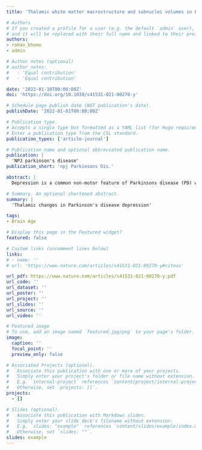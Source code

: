 ```yaml
---
title: 'Thalamic white matter macrostructure and subnuclei volumes in Parkinson’s disease depression'

# Authors
# If you created a profile for a user (e.g. the default `admin` user), write the username (folder name) here
# and it will be replaced with their full name and linked to their profile.
authors:
- rohan_bhome
- admin

# Author notes (optional)
# author_notes:
#   - 'Equal contribution'
#   - 'Equal contribution'

date: '2022-01-10T00:00:00Z'
doi: 'https://doi.org/10.1038/s41531-021-00270-y'

# Schedule page publish date (NOT publication's date).
publishDate: '2022-01-01T00:00:00Z'

# Publication type.
# Accepts a single type but formatted as a YAML list (for Hugo requirements).
# Enter a publication type from the CSL standard.
publication_types: ['article-journal']

# Publication name and optional abbreviated publication name.
publication: |
  'NPJ parkinson's disease'
publication_short: 'npj Parkinsons Dis.'

abstract: |
  Depression is a common non-motor feature of Parkinsons disease (PD) which confers significant morbidity and is challenging to treat. The thalamus is a key component in the basal ganglia-thalamocortical network critical to the pathogenesis of PD and depression but the precise thalamic subnuclei involved in PD depression have not been identified. We performed structural and diffusion-weighted imaging (DWI) on 76 participants with PD to evaluate the relationship between PD depression and grey and white matter thalamic subnuclear changes. We used a thalamic segmentation method to divide the thalamus into its 50 constituent subnuclei (25 each hemisphere). Fixel-based analysis was used to calculate mean fibre cross-section (FC) for white matter tracts connected to each subnucleus. We assessed volume and FC at baseline and 14–20 months follow-up. A generalised linear mixed model was used to evaluate the relationship between depression, subnuclei volume and mean FC for each thalamic subnucleus. We found that depression scores in PD were associated with lower right pulvinar anterior (PuA) subnucleus volume. Antidepressant use was associated with higher right PuA volume suggesting a possible protective effect of treatment. After follow-up, depression scores were associated with reduced white matter tract macrostructure across almost all tracts connected to thalamic subnuclei. In conclusion, our work implicates the right PuA as a relevant neural structure in PD depression and future work should evaluate its potential as a therapeutic target for PD depression.

# Summary. An optional shortened abstract.
summary: |
  'Thalamic changes in Parkinson's disease depression'

tags:
- Brain Age

# Display this page in the Featured widget?
featured: false

# Custom links (uncomment lines below)
links:
# - name: ''
# url: 'https://www.nature.com/articles/s41531-021-00270-y#citeas'

url_pdf: https://www.nature.com/articles/s41531-021-00270-y.pdf
url_code: ''
url_dataset: ''
url_poster: ''
url_project: ''
url_slides: ''
url_source: ''
url_video: ''

# Featured image
# To use, add an image named `featured.jpg/png` to your page's folder. 
image:
  caption: ''
  focal_point: ''
  preview_only: false

# Associated Projects (optional).
#   Associate this publication with one or more of your projects.
#   Simply enter your project's folder or file name without extension.
#   E.g. `internal-project` references `content/project/internal-project/index.md`.
#   Otherwise, set `projects: []`.
projects: 
  - []

# Slides (optional).
#   Associate this publication with Markdown slides.
#   Simply enter your slide deck's filename without extension.
#   E.g. `slides: "example"` references `content/slides/example/index.md`.
#   Otherwise, set `slides: ""`.
slides: example
---
```


<!-- {{% callout note %}}
Click the *Cite* button above to demo the feature to enable visitors to import publication metadata into their reference management software.
{{% /callout %}}

{{% callout note %}}
Click the *Slides* button above to demo Academic's Markdown slides feature.
{{% /callout %}}

Supplementary notes can be added here, including [code and math](https://sourcethemes.com/academic/docs/writing-markdown-latex/). -->
